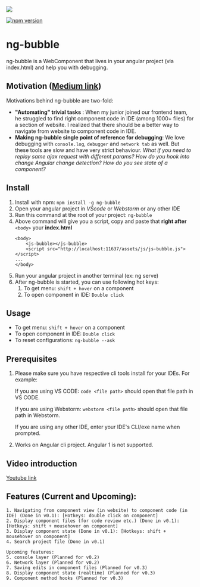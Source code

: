 <img src="https://github.com/goodmite/ng-bubble/blob/master/public/assets/imgs/ngbubbleIntroductionvideo.gif?raw=true">


[![npm version](https://badge.fury.io/js/ng-bubble.svg)](https://badge.fury.io/js/ng-bubble)

# ng-bubble
ng-bubble is a WebComponent that lives in your angular project (via index.html) and help you with debugging.


## Motivation ([Medium link](https://medium.com/@sandeepkgupta007/introducing-ng-bubble-your-angular-companion-f25dda56492))
Motivations behind ng-bubble are two-fold:
  - **"Automating" trivial tasks** : When my junior joined our frontend team, he struggled to find right component code in IDE (among 1000+ files) for a section of website. I realized that there should be a better way to navigate from website to component code in IDE.
  - **Making ng-bubble single point of reference for debugging**: We love debugging with ```console.log```, `debugger` and `network tab` as well. But these tools are slow and have very strict behaviour. *What if you need to replay same ajax request with different params? How do you hook into change Angular change detection? How do you see state of a component?*

## Install
1. Install with npm: `npm install -g ng-bubble`
2. Open your angular project in *VScode* or *Webstorm* or any other IDE
3. Run this command at the root of your project: `ng-bubble`
4. Above command will give you a script, copy and paste that **right after** `<body>` your **index.html**
   ```
   <body>
       <js-bubble></js-bubble>
       <script src="http://localhost:11637/assets/js/js-bubble.js"></script>
   ...
   </body>
    ```
5. Run your angular project in another terminal (ex: ng serve)
6. After ng-bubble is started, you can use following hot keys:
    1. To get menu: ```shift + hover``` on a component
    2. To open component in IDE: ```Double click```
 
 
 ## Usage
* To get menu: ```shift + hover``` on a component
* To open component in IDE: ```Double click```
* To reset configurations: ```ng-bubble --ask```
    
## Prerequisites
1. Please make sure you have respective cli tools install for your IDEs. For example:

   If you are using VS CODE: ```code <file path>``` should open that file path in VS CODE.
   
   If you are using Webstorm: ```webstorm <file path>``` should open that file path in Webstorm.
   
   If you are using any other IDE, enter your IDE's CLI/exe name when prompted.
2. Works on Angular cli project. Angular 1 is not supported.


## Video introduction
  [Youtube link](https://www.youtube.com/watch?v=-HyZ1aOV46k)
  
  
## Features (Current and Upcoming):
  
	1. Navigating from component view (in website) to component code (in IDE) (Done in v0.1): [Hotkeys: double click on component] 
	2. Display component files (for code review etc.) (Done in v0.1): [Hotkeys: shift + mousehover on component]
	3. Display component state (Done in v0.1): [Hotkeys: shift + mousehover on component] 
	4. Search project file (Done in v0.1)
	
	Upcoming features:
	5. console layer (Planned for v0.2)
	6. Network layer (Planned for v0.2)
	7. Saving edits in component files (Planned for v0.3)
	8. Display component state (realtime) (Planned for v0.3)
	9. Component method hooks (Planned for v0.3)


